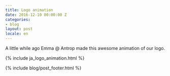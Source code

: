 ```yaml
---
title: Logo animation
date: 2016-12-10 00:00:00 Z
categories:
- blog
layout: post
locale: en
---
```


A little while ago Emma @ Antrop made this awesome animation of our logo.

{% include ja_logo_animation.html %}

{% include blog/post_footer.html %}
